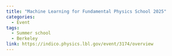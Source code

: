 ```yaml
---
title: "Machine Learning for Fundamental Physics School 2025"
categories:
  - Event
tags:
  - Summer school
  - Berkeley
link: https://indico.physics.lbl.gov/event/3174/overview
---
```

